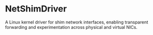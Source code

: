 # NetShimDriver
A Linux kernel driver for shim network interfaces, enabling transparent forwarding and experimentation across physical and virtual NICs.
